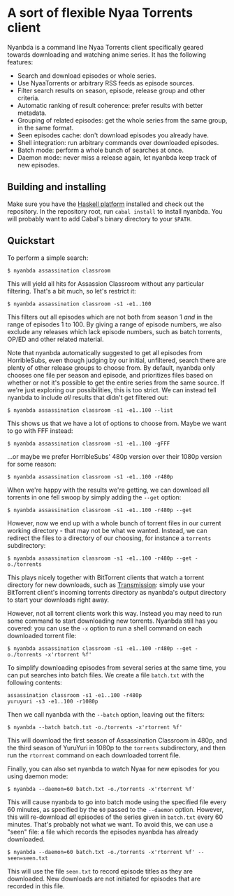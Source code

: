 A sort of flexible Nyaa Torrents client
=======================================

Nyanbda is a command line Nyaa Torrents client specifically geared towards
downloading and watching anime series. It has the following features:

* Search and download episodes or whole series.
* Use NyaaTorrents or arbitrary RSS feeds as episode sources.
* Filter search results on season, episode, release group and other criteria.
* Automatic ranking of result coherence: prefer results with better metadata.
* Grouping of related episodes: get the whole series from the same group,
  in the same format.
* Seen episodes cache: don't download episodes you already have.
* Shell integration: run arbitrary commands over downloaded episodes.
* Batch mode: perform a whole bunch of searches at once.
* Daemon mode: never miss a release again, let nyanbda keep track of new
  episodes.


Building and installing
-----------------------

Make sure you have the [Haskell platform](http://haskell.org/platform)
installed and check out the repository.
In the repository root, run `cabal install` to install nyanbda.
You will probably want to add Cabal's binary directory to your `$PATH`.


Quickstart
----------

To perform a simple search:

    $ nyanbda assassination classroom

This will yield all hits for Assassion Classroom without any particular
filtering. That's a bit much, so let's restrict it:

    $ nyanbda assassination classroom -s1 -e1..100

This filters out all episodes which are not both from season 1 *and* in the
range of episodes 1 to 100.
By giving a range of episode numbers, we also exclude any releases which lack
episode numbers, such as batch torrents, OP/ED and other related material.

Note that nyanbda automatically suggested to get all episodes from
HorribleSubs, even though judging by our initial, unfiltered, search there are
plenty of other release groups to choose from. By default, nyanbda only chooses
one file per season and episode, and prioritizes files based on whether or not
it's possible to get the entire series from the same source.
If we're just exploring our possibilities, this is too strict. We can instead
tell nyanbda to include *all* results that didn't get filtered out:

    $ nyanbda assassination classroom -s1 -e1..100 --list

This shows us that we have a lot of options to choose from. Maybe we want to
go with FFF instead:

    $ nyanbda assassination classroom -s1 -e1..100 -gFFF

...or maybe we prefer HorribleSubs' 480p version over their 1080p version
for some reason:

    $ nyanbda assassination classroom -s1 -e1..100 -r480p

When we're happy with the results we're getting, we can download all torrents
in one fell swoop by simply adding the `--get` option:

    $ nyanbda assassination classroom -s1 -e1..100 -r480p --get

However, now we end up with a whole bunch of torrent files in our current
working directory - that may not be what we wanted. Instead, we can redirect
the files to a directory of our choosing, for instance a `torrents`
subdirectory:

    $ nyanbda assassination classroom -s1 -e1..100 -r480p --get -o./torrents

This plays nicely together with BitTorrent clients that watch a torrent
directory for new downloads, such as
[Transmission](http://www.transmissionbt.com/): simply use your BitTorrent
client's incoming torrents directory as nyanbda's output directory to start
your downloads right away.

However, not all torrent clients work this way. Instead you may need to run
some command to start downloading new torrents.
Nyanbda still has you covered: you can use the `-x` option to run a shell
command on each downloaded torrent file:

    $ nyanbda assassination classroom -s1 -e1..100 -r480p --get -o./torrents -x'rtorrent %f'

To simplify downloading episodes from several series at the same time, you
can put searches into batch files. We create a file `batch.txt` with the
following contents:

    assassination classroom -s1 -e1..100 -r480p
    yuruyuri -s3 -e1..100 -r1080p

Then we call nyanbda with the `--batch` option, leaving out the filters:

    $ nyanbda --batch batch.txt -o./torrents -x'rtorrent %f'

This will download the first season of Assassination Classroom in 480p, and the
third season of YuruYuri in 1080p to the `torrents` subdirectory, and
then run the `rtorrent` command on each downloaded torrent file.

Finally, you can also set nyanbda to watch Nyaa for new episodes for you using
daemon mode:

    $ nyanbda --daemon=60 batch.txt -o./torrents -x'rtorrent %f'

This will cause nyanbda to go into batch mode using the specified file every 60
minutes, as specified by the `60` passed to the `--daemon` option.
However, this will re-download *all* episodes of the series given in
`batch.txt` every 60 minutes. That's probably not what we want.
To avoid this, we can use a "seen" file: a file which records the episodes
nyanbda has already downloaded.

    $ nyanbda --daemon=60 batch.txt -o./torrents -x'rtorrent %f' --seen=seen.txt


This will use the file `seen.txt` to record episode titles as they are
downloaded. New downloads are not initiated for episodes that are recorded in
this file.

